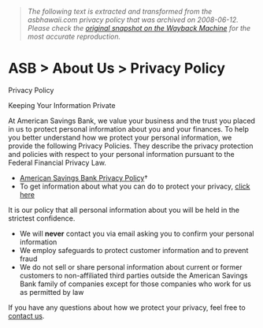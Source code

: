 > *The following text is extracted and transformed from the asbhawaii.com privacy policy that was archived on 2008-06-12. Please check the [original snapshot on the Wayback Machine](https://web.archive.org/web/20080612005909id_/http%3A//www.asbhawaii.com/lhc/8_1_8.php) for the most accurate reproduction.*

# ASB > About Us > Privacy Policy

Privacy Policy

Keeping Your Information Private

At American Savings Bank, we value your business and the trust you placed in us to protect personal information about you and your finances. To help you better understand how we protect your personal information, we provide the following Privacy Policies. They describe the privacy protection and policies with respect to your personal information pursuant to the Federal Financial Privacy Law.

  * [American Savings Bank Privacy Policy](https://web.archive.org/lhc/8_1_8_1.php)†
  * To get information about what you can do to protect your privacy, [click here](https://web.archive.org/rhc/9_3_1.php)



It is our policy that all personal information about you will be held in the strictest confidence. 

  * We will **never** contact you via email asking you to confirm your personal information
  * We employ safeguards to protect customer information and to prevent fraud
  * We do not sell or share personal information about current or former customers to non-affiliated third parties outside the American Savings Bank family of companies except for those companies who work for us as permitted by law



If you have any questions about how we protect your privacy, feel free to [contact us](https://web.archive.org/questions/10_5.php).
